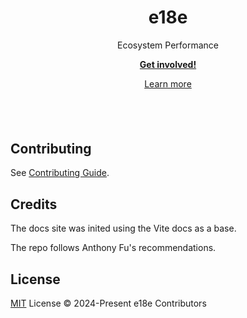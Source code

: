 <h1 align="center">
e18e
</h1>
<p align="center">
Ecosystem Performance
<p>

<p align="center">
<a href="https://chat.e18e.dev"><b>Get involved!</b></a>
</p>
<p align="center">
 <a href="https://e18e.dev">Learn more</a>
</p>

<h4 align="center">

</h4>
<br>
<br>

## Contributing

See [Contributing Guide](https://github.com/e18e/e18e/blob/main/CONTRIBUTING.md).

## Credits

The docs site was inited using the Vite docs as a base.

The repo follows Anthony Fu's recommendations.

## License

[MIT](./LICENSE) License © 2024-Present e18e Contributors

